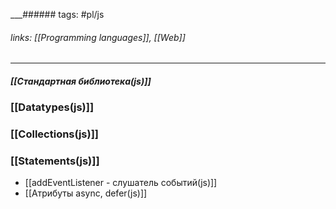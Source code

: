 
___###### tags: #pl/js 
###### links: [[Programming languages]], [[Web]]
___

##### [[Стандартная библиотека(js)]]

### [[Datatypes(js)]]
### [[Collections(js)]]


### [[Statements(js)]]



- [[addEventListener - слушатель событий(js)]]
- [[Атрибуты async, defer(js)]]